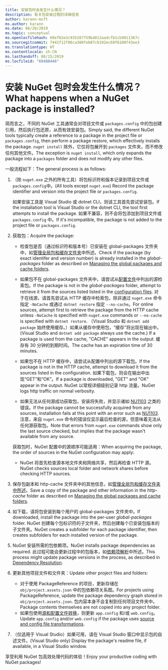 ```yaml
---
title: 安装包时会发生什么情况？
description: 有关包安装过程的详细信息
author: karann-msft
ms.author: karann
ms.date: 06/20/2019
ms.topic: conceptual
ms.openlocfilehash: 69ef02e3c935287759b4012aadcfb1cb9811367c
ms.sourcegitcommit: 7441f12f06ca380feb87c6192ec69f6108f43ee3
ms.translationtype: HT
ms.contentlocale: zh-CN
ms.lasthandoff: 08/15/2019
ms.locfileid: "69488446"
---
```

# <a name="what-happens-when-a-nuget-package-is-installed"></a><span data-ttu-id="821b2-103">安装 NuGet 包时会发生什么情况？</span><span class="sxs-lookup"><span data-stu-id="821b2-103">What happens when a NuGet package is installed?</span></span>

<span data-ttu-id="821b2-104">简而言之，不同的 NuGet 工具通常会对项目文件或 `packages.config` 中的包创建引用，然后执行包还原，从而有效安装包。</span><span class="sxs-lookup"><span data-stu-id="821b2-104">Simply said, the different NuGet tools typically create a reference to a package in the project file or `packages.config`, then perform a package restore, which effectively installs the package.</span></span> <span data-ttu-id="821b2-105">`nuget install` 除外，它仅将包展开到 `packages` 文件夹，而不修改任何其他文件。</span><span class="sxs-lookup"><span data-stu-id="821b2-105">The exception is `nuget install`, which only expands the package into a `packages` folder and does not modify any other files.</span></span>

<span data-ttu-id="821b2-106">一般流程如下：</span><span class="sxs-lookup"><span data-stu-id="821b2-106">The general process is as follows:</span></span>

1. <span data-ttu-id="821b2-107">（除 `nuget.exe` 之外的所有工具）将包标识符和版本记录到项目文件或 `packages.config`中。</span><span class="sxs-lookup"><span data-stu-id="821b2-107">(All tools except `nuget.exe`) Record the package identifier and version into the project file or `packages.config`.</span></span>

   <span data-ttu-id="821b2-108">如果安装工具是 Visual Studio 或 dotnet CLI，则该工具首先尝试安装包。</span><span class="sxs-lookup"><span data-stu-id="821b2-108">If the installation tool is Visual Studio or the dotnet CLI, the tool first attempts to install the package.</span></span> <span data-ttu-id="821b2-109">如果不兼容，则不会将包添加到项目文件或 `packages.config` 中。</span><span class="sxs-lookup"><span data-stu-id="821b2-109">If it's incompatible, the package is not added to the project file or `packages.config`.</span></span>

2. <span data-ttu-id="821b2-110">获取包：</span><span class="sxs-lookup"><span data-stu-id="821b2-110">Acquire the package:</span></span>
   - <span data-ttu-id="821b2-111">检查包是否（通过标识符和版本号）已安装在 global-packages  文件夹中，如[管理全局包和缓存文件夹](../consume-packages/managing-the-global-packages-and-cache-folders.md)中所述。</span><span class="sxs-lookup"><span data-stu-id="821b2-111">Check if the package (by exact identifer and version number) is already installed in the *global-packages* folder as described on [Managing the global packages and cache folders](../consume-packages/managing-the-global-packages-and-cache-folders.md).</span></span>

   - <span data-ttu-id="821b2-112">如果包不在 global-packages  文件夹中，请尝试从[配置文件](../consume-packages/Configuring-NuGet-Behavior.md)中列出的源检索包。</span><span class="sxs-lookup"><span data-stu-id="821b2-112">If the package is not in the *global-packages* folder, attempt to retrieve it from the sources listed listed in the [configuration files](../consume-packages/Configuring-NuGet-Behavior.md).</span></span> <span data-ttu-id="821b2-113">对于在线源，请首先尝试从 HTTP 缓存中检索包，除非通过 `nuget.exe` 命令指定 `-NoCache` 或通过 `dotnet restore` 指定 `--no-cache`。</span><span class="sxs-lookup"><span data-stu-id="821b2-113">For online sources, attempt first to retrieve the package from the HTTP cache unless `-NoCache` is specified with `nuget.exe` commands or `--no-cache` is specified with `dotnet restore`.</span></span> <span data-ttu-id="821b2-114">（Visual Studio 和 `dotnet add package` 始终使用缓存。）如果从缓存中使用包，“缓存”将出现在输出中。</span><span class="sxs-lookup"><span data-stu-id="821b2-114">(Visual Studio and `dotnet add package` always use the cache.) If a package is used from the cache, "CACHE" appears in the output.</span></span> <span data-ttu-id="821b2-115">缓存有 30 分钟的到期时间。</span><span class="sxs-lookup"><span data-stu-id="821b2-115">The cache has an expiration time of 30 minutes.</span></span>

   - <span data-ttu-id="821b2-116">如果包不在 HTTP 缓存中，请尝试从配置中列出的源下载包。</span><span class="sxs-lookup"><span data-stu-id="821b2-116">If the package is not in the HTTP cache, attempt to download it from the sources listed in the configuration.</span></span> <span data-ttu-id="821b2-117">如果下载包，则会在输出中出现“GET”和“OK”。</span><span class="sxs-lookup"><span data-stu-id="821b2-117">If a package is downloaded, "GET" and "OK" appear in the output.</span></span> <span data-ttu-id="821b2-118">NuGet 以常规详细级别记录 http 流量。</span><span class="sxs-lookup"><span data-stu-id="821b2-118">NuGet logs http traffic on normal verbosity.</span></span>

   - <span data-ttu-id="821b2-119">如果无法从任何源成功获取包，安装将失败，并显示诸如 [NU1103](../reference/errors-and-warnings/NU1103.md) 之类的错误。</span><span class="sxs-lookup"><span data-stu-id="821b2-119">If the package cannot be successfully acquired from any sources, installation fails at this point with an error such as [NU1103](../reference/errors-and-warnings/NU1103.md).</span></span> <span data-ttu-id="821b2-120">注意，来自 `nuget.exe` 命令的错误仅显示最后检查的源，但意味着无法从任何源获取包。</span><span class="sxs-lookup"><span data-stu-id="821b2-120">Note that errors from `nuget.exe` commands show only the last source checked, but implies that the package wasn't available from any source.</span></span>

   <span data-ttu-id="821b2-121">获取包时，NuGet 配置中的源顺序可能适用：</span><span class="sxs-lookup"><span data-stu-id="821b2-121">When acquiring the package, the order of sources in the NuGet configuration may apply:</span></span>

   - <span data-ttu-id="821b2-122">NuGet 将首先检查源本地文件夹和网络共享，然后再检查 HTTP 源。</span><span class="sxs-lookup"><span data-stu-id="821b2-122">NuGet checks sources local folder and network shares before checking HTTP sources.</span></span>

3. <span data-ttu-id="821b2-123">保存包副本和 http-cache  文件夹中的其他信息，如[管理全局包和缓存文件夹中所述](../consume-packages/managing-the-global-packages-and-cache-folders.md)。</span><span class="sxs-lookup"><span data-stu-id="821b2-123">Save a copy of the package and other information in the *http-cache* folder as described on [Managing the global packages and cache folders](../consume-packages/managing-the-global-packages-and-cache-folders.md).</span></span>

4. <span data-ttu-id="821b2-124">如下载，请将包安装到每个用户的 global-packages  文件夹中。</span><span class="sxs-lookup"><span data-stu-id="821b2-124">If downloaded, install the package into the per-user *global-packages* folder.</span></span> <span data-ttu-id="821b2-125">NuGet 创建每个包标识符的子文件夹，然后创建每个已安装包版本的子文件夹。</span><span class="sxs-lookup"><span data-stu-id="821b2-125">NuGet creates a subfolder for each package identifier, then creates subfolders for each installed version of the package.</span></span>

5. <span data-ttu-id="821b2-126">NuGet 安装所需的包依赖项。</span><span class="sxs-lookup"><span data-stu-id="821b2-126">NuGet installs package dependencies as required.</span></span> <span data-ttu-id="821b2-127">此过程可能会更新过程中的包版本，如[依赖项解析](../concepts/dependency-resolution.md)中所述。</span><span class="sxs-lookup"><span data-stu-id="821b2-127">This process might update package versions in the process, as described in [Dependency Resolution](../concepts/dependency-resolution.md).</span></span>

6. <span data-ttu-id="821b2-128">更新其他项目文件和文件夹：</span><span class="sxs-lookup"><span data-stu-id="821b2-128">Update other project files and folders:</span></span>

    - <span data-ttu-id="821b2-129">对于使用 PackageReference 的项目，更新存储在 `obj/project.assets.json` 中的包依赖项关系图。</span><span class="sxs-lookup"><span data-stu-id="821b2-129">For projects using PackageReference, update the package dependency graph stored in `obj/project.assets.json`.</span></span> <span data-ttu-id="821b2-130">包内容本身不会复制到任何项目文件夹中。</span><span class="sxs-lookup"><span data-stu-id="821b2-130">Package contents themselves are not copied into any project folder.</span></span>
    - <span data-ttu-id="821b2-131">如果包使用[源和配置文件转换](../create-packages/source-and-config-file-transformations.md)，则更新 `app.config` 和/或 `web.config`。</span><span class="sxs-lookup"><span data-stu-id="821b2-131">Update `app.config` and/or `web.config` if the package uses [source and config file transformations](../create-packages/source-and-config-file-transformations.md).</span></span>

7. <span data-ttu-id="821b2-132">（仅适用于 Visual Studio）如果可用，请在 Visual Studio 窗口中显示包的自述文件。</span><span class="sxs-lookup"><span data-stu-id="821b2-132">(Visual Studio only) Display the package's readme file, if available, in a Visual Studio window.</span></span>

<span data-ttu-id="821b2-133">享受利用 NuGet 包高效处理代码的体验！</span><span class="sxs-lookup"><span data-stu-id="821b2-133">Enjoy your productive coding with NuGet packages!</span></span>
